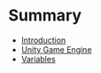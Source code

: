 # Summary

* [Introduction](README.md)
* [Unity Game Engine](chapter1.md)
* [Variables](variables.md)

